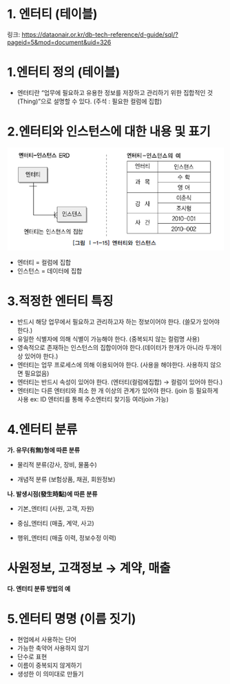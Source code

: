 # 1. 엔터티 (테이블)

링크: https://dataonair.or.kr/db-tech-reference/d-guide/sql/?pageid=5&mod=document&uid=326

# 1.엔터티 정의 (테이블)

- 엔터티란 “업무에 필요하고 유용한 정보를 저장하고 관리하기 위한 집합적인 것(Thing)”으로 설명할 수 있다. (주석 : 필요한 컬럼에 집합)

# 2.엔터티와 인스턴스에 대한 내용 및 표기

![Untitled](img/Untitled%2029.png)

- 엔터티 = 컬럼에 집합
- 인스턴스 = 데이터에 집합

# 3.적정한 엔터티 특징

- 반드시 해당 업무에서 필요하고 관리하고자 하는 정보이어야 한다. (쓸모가 있어야 한다.)
- 유일한 식별자에 의해 식별이 가능해야 한다. (중복되지 않는 컬럼명 사용)
- 영속적으로 존재하는 인스턴스의 집합이어야 한다.(데이터가 한개가 아니라 두개이상 있어야 한다.)
- 엔터티는 업무 프로세스에 의해 이용되어야 한다. (사용을 해야한다. 사용하지 않으면 필요없음)
- 엔터티는 반드시 속성이 있어야 한다. (엔터티(컬럼에집합) → 컬럼이 있어야 한다.)
- 엔터티는 다른 엔터티와 최소 한 개 이상의 관계가 있어야 한다. (join 등 필요하게 사용 ex: ID 엔터티를 통해 주소엔터티 찾기등 여러join 가능)

# 4.엔터티 분류

**가. 유무(有無)형에 따른 분류**

 - 물리적 분류(강사, 장비, 물품수)

 - 개념적 분류 (보험상품, 채권, 회원정보)

**나. 발생시점(發生時點)에 따른 분류**

 - 기본_엔터티 (사원, 고객, 자원) 

 - 중심_엔터티 (매출, 계약, 사고)

 - 행위_엔터티 (매출 이력, 정보수정 이력)

# 사원정보, 고객정보 → 계약, 매출  

**다. 엔터티 분류 방법의 예**

# 5.엔터티 명명 (이름 짓기)

- 현업에서 사용하는 단어
- 가능한 축약어 사용하지 않기
- 단수로 표현
- 이름이 중복되지 않게하기
- 생성한 이 의미대로 만들기
